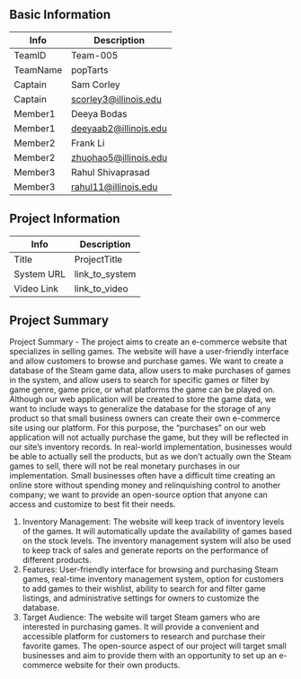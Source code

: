 

## Basic Information

|   Info      |        Description     |
| ----------- | ---------------------- |
| TeamID      |        Team-005        |
| TeamName    |         popTarts       |
| Captain     |       Sam Corley       |
| Captain     |  scorley3@illinois.edu |
| Member1     |        Deeya Bodas     |
| Member1     | deeyaab2@illinois.edu  |
| Member2     |  Frank Li              |
| Member2     | zhuohao5@illinois.edu  |
| Member3     |     Rahul Shivaprasad  |
| Member3     |  rahul11@illinois.edu  |

## Project Information

|   Info      |        Description     |
| ----------- | ---------------------- |
|  Title      |       ProjectTitle     |
| System URL  |      link_to_system    |
| Video Link  |      link_to_video     |

## Project Summary
Project Summary - The project aims to create an e-commerce website that specializes in selling games. The website will have a user-friendly interface and allow customers to browse and purchase games. We want to create a database of the Steam game data, allow users to make purchases of games in the system, and allow users to search for specific games or filter by game genre, game price, or what platforms the game can be played on. Although our web application will be created to store the game data, we want to include ways to generalize the database for the storage of any product so that small business owners can create their own e-commerce site using our platform. For this purpose, the “purchases” on our web application will not actually purchase the game, but they will be reflected in our site’s inventory records. In real-world implementation, businesses would be able to actually sell the products, but as we don’t actually own the Steam games to sell, there will not be real monetary purchases in our implementation. Small businesses often have a difficult time creating an online store without spending money and relinquishing control to another company; we want to provide an open-source option that anyone can access and customize to best fit their needs. 

1. Inventory Management:
    The website will keep track of inventory levels of the games. It will automatically update the availability of games based on the stock levels. The inventory management system will also be used to keep track of sales and generate reports on the performance of different products.
2. Features:
User-friendly interface for browsing and purchasing Steam games, real-time inventory management system, option for customers to add games to their wishlist, ability to search for and filter game listings, and administrative settings for owners to customize the database. 
3. Target Audience: The website will target Steam gamers who are interested in purchasing games. It will provide a convenient and accessible platform for customers to research and purchase their favorite games. The open-source aspect of our project will target small businesses and aim to provide them with an opportunity to set up an e-commerce website for their own products. 

